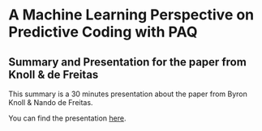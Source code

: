 # A Machine Learning Perspective on Predictive Coding with PAQ
## Summary and Presentation for the paper from Knoll & de Freitas

This summary is a 30 minutes presentation about the paper from Byron Knoll & Nando de Freitas.  

You can find the presentation [here](script/paq8_ml.pdf).
